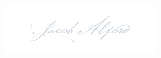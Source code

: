 <picture>
  <source media="(prefers-color-scheme: dark)" srcset="./assets/jacob-alford-dark.svg">
  <source media="(prefers-color-scheme: light)" srcset="./assets/jacob-alford-light.svg">
  <img alt="jacob-alford" src="./assets/jacob-alford-dark.svg">
</picture>
